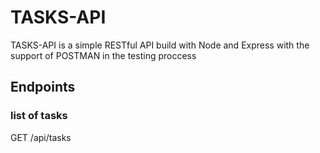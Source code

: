 # TASKS-API
TASKS-API is a simple RESTful API build with Node and Express with the support of POSTMAN in the testing proccess 

## Endpoints
### list of tasks
GET /api/tasks

 
